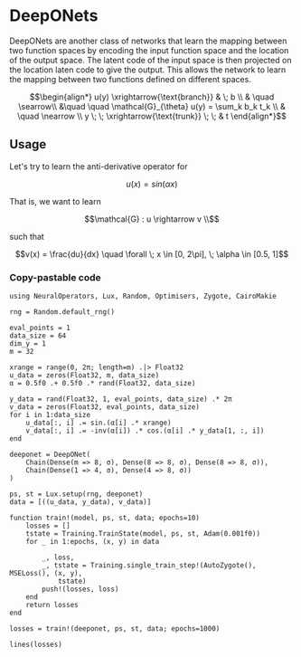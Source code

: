 # DeepONets

DeepONets are another class of networks that learn the mapping between two function spaces
by encoding the input function space and the location of the output space. The latent code
of the input space is then projected on the location laten code to give the output. This
allows the network to learn the mapping between two functions defined on different spaces.

```math
\begin{align*}
u(y) \xrightarrow{\text{branch}} & \; b \\
& \quad \searrow\\
&\quad \quad \mathcal{G}_{\theta} u(y) = \sum_k b_k t_k \\
&  \quad \nearrow \\
y \; \; \xrightarrow{\text{trunk}} \; \; & t  
\end{align*}
```

## Usage

Let's try to learn the anti-derivative operator for

```math
u(x) = sin(\alpha x)
```

That is, we want to learn

```math
\mathcal{G} : u \rightarrow v \\
```

such that

```math
v(x) = \frac{du}{dx} \quad \forall \; x \in [0, 2\pi], \; \alpha \in [0.5, 1]
```

### Copy-pastable code

```@example deeponet_tutorial
using NeuralOperators, Lux, Random, Optimisers, Zygote, CairoMakie

rng = Random.default_rng()

eval_points = 1
data_size = 64
dim_y = 1
m = 32

xrange = range(0, 2π; length=m) .|> Float32
u_data = zeros(Float32, m, data_size)
α = 0.5f0 .+ 0.5f0 .* rand(Float32, data_size)

y_data = rand(Float32, 1, eval_points, data_size) .* 2π
v_data = zeros(Float32, eval_points, data_size)
for i in 1:data_size
    u_data[:, i] .= sin.(α[i] .* xrange)
    v_data[:, i] .= -inv(α[i]) .* cos.(α[i] .* y_data[1, :, i])
end

deeponet = DeepONet(
    Chain(Dense(m => 8, σ), Dense(8 => 8, σ), Dense(8 => 8, σ)),
    Chain(Dense(1 => 4, σ), Dense(4 => 8, σ))
)

ps, st = Lux.setup(rng, deeponet)
data = [((u_data, y_data), v_data)]

function train!(model, ps, st, data; epochs=10)
    losses = []
    tstate = Training.TrainState(model, ps, st, Adam(0.001f0))
    for _ in 1:epochs, (x, y) in data

        _, loss,
        _, tstate = Training.single_train_step!(AutoZygote(), MSELoss(), (x, y),
            tstate)
        push!(losses, loss)
    end
    return losses
end

losses = train!(deeponet, ps, st, data; epochs=1000)

lines(losses)
```

